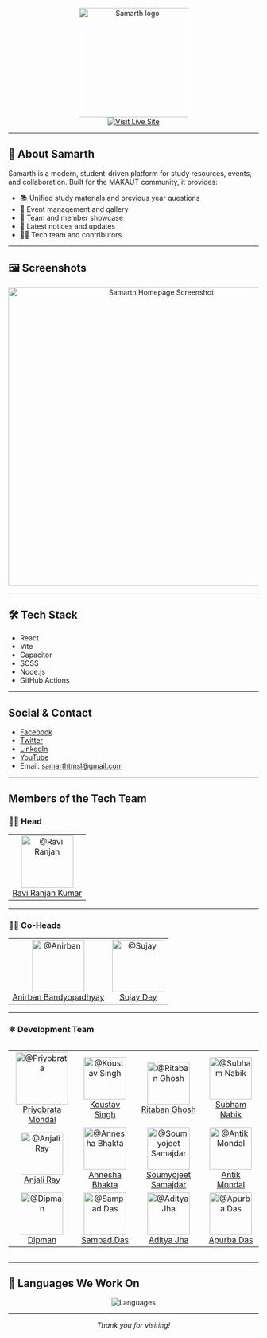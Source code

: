 <div align="center">
  <br>
  <img height="220" src="public/images/newlogo.webp" alt="Samarth logo">
  <br>
  <a href="https://www.samarthtmsl.in/">
    <img src="https://img.shields.io/badge/Visit%20Live%20Site-blue?style=for-the-badge" alt="Visit Live Site" />
  </a>
</div>

---
 
## 🚀 About Samarth

Samarth is a modern, student-driven platform for study resources, events, and collaboration. Built for the MAKAUT community, it provides:

- 📚 Unified study materials and previous year questions
- 🎉 Event management and gallery
- 👥 Team and member showcase
- 📰 Latest notices and updates
- 🧑‍💻 Tech team and contributors

---

## 🖼️ Screenshots

<div align="center">
  <img src="public/images/demo-screenshot.webp" alt="Samarth Homepage Screenshot" width="600" />
</div>

---

## 🛠️ Tech Stack

- React
- Vite
- Capacitor
- SCSS
- Node.js
- GitHub Actions

---

## Social & Contact

- [Facebook](https://www.facebook.com/SamarthTMSL)
- [Twitter](https://twitter.com/Samarth_tmsl)
- [LinkedIn](https://www.linkedin.com/company/samarthtmsl/mycompany/)
- [YouTube](https://www.youtube.com/@samarth_tmsl_official)
- Email: samarthtmsl@gmail.com

---

##  Members of the Tech Team

### 👨‍💻 Head
<table><tr>
  <td align="center">
    <a href="https://github.com/iam-ravi-12" target="_blank" rel="nofollow">
      <img src="public/images/RaviRanjan.webp" width="105" alt="@Ravi Ranjan" style="max-width:100%;"><br/>
      Ravi Ranjan Kumar
    </a>
  </td>
</tr></table>

---

### 👨‍💻 Co-Heads
<table><tr>
  <td align="center">
    <a href="https://github.com/anirban12x" target="_blank" rel="nofollow">
      <img src="public/images/Pravidhi_AB.webp" width="105" alt="@Anirban" style="max-width:100%;"><br/>
      Anirban Bandyopadhyay
    </a>
  </td>
  <td align="center">
    <a href="https://github.com/sujayx07" target="_blank" rel="nofollow">
      <img src="public/images/Pravidhi_SD.webp" width="105" alt="@Sujay" style="max-width:100%;"><br/>
      Sujay Dey
    </a>
  </td>
</tr></table>

---

### ⚛️ Development Team

<div align="center">
  <table style="display: inline-table; border-spacing: 20px;">
    <tr>
      <td align="center">
        <a href="https://github.com/darkhorse404" target="_blank" rel="nofollow">
          <img src="public/images/Dev Team/Pravidhi_PM.webp" width="105" alt="@Priyobrata" style="max-width:100%;"><br/>
          Priyobrata Mondal
        </a>
      </td>
      <td align="center">
        <a href="https://github.com/koustavx08" target="_blank" rel="nofollow">
          <img src="public/images/Dev Team/Pravidhi_KS.webp" width="85" alt="@Koustav Singh" style="max-width:100%;"><br/>
          Koustav Singh
        </a>
      </td>
      <td align="center">
        <a href="https://github.com/ritabanghosh" target="_blank" rel="nofollow">
          <img src="public/images/Dev Team/Pravidhi_RG.webp" width="85" alt="@Ritaban Ghosh" style="max-width:100%;"><br/>
          Ritaban Ghosh
        </a>
      </td>
      <td align="center">
        <a href="https://github.com/subhamnabik" target="_blank" rel="nofollow">
          <img src="public/images/demo-profile.webp" width="85" alt="@Subham Nabik" style="max-width:100%;"><br/>
          Subham Nabik
        </a>
      </td>
    </tr>
    <tr>
      <td align="center">
        <a href="https://github.com/anjaliray" target="_blank" rel="nofollow">
          <img src="public/images/Dev Team/Pravidhi_AR.webp" width="85" alt="@Anjali Ray" style="max-width:100%;"><br/>
          Anjali Ray
        </a>
      </td>
      <td align="center">
        <a href="https://github.com/annesha-bhakta" target="_blank" rel="nofollow">
          <img src="public/images/demo-profile.webp" width="85" alt="@Annesha Bhakta" style="max-width:100%;"><br/>
          Annesha Bhakta
        </a>
      </td>
      <td align="center">
        <a href="https://github.com/soumyojeet-samajdar" target="_blank" rel="nofollow">
          <img src="public/images/Dev Team/Pravidhi_SS.webp" width="85" alt="@Soumyojeet Samajdar" style="max-width:100%;"><br/>
          Soumyojeet Samajdar
        </a>
      </td>
      <td align="center">
        <a href="https://github.com/antikmondal" target="_blank" rel="nofollow">
          <img src="public/images/demo-profile.webp" width="85" alt="@Antik Mondal" style="max-width:100%;"><br/>
          Antik Mondal
        </a>
      </td>
    </tr>
    <tr>
      <td align="center">
        <a href="https://github.com/dipman" target="_blank" rel="nofollow">
          <img src="public/images/demo-profile.webp" width="85" alt="@Dipman" style="max-width:100%;"><br/>
          Dipman
        </a>
      </td>
      <td align="center">
        <a href="https://github.com/sampaddas" target="_blank" rel="nofollow">
          <img src="public/images/Dev Team/Pravidhi_SDas.webp" width="85" alt="@Sampad Das" style="max-width:100%;"><br/>
          Sampad Das
        </a>
      </td>
      <td align="center">
        <a href="https://github.com/adityajha" target="_blank" rel="nofollow">
          <img src="public/images/demo-profile.webp" width="85" alt="@Aditya Jha" style="max-width:100%;"><br/>
          Aditya Jha
        </a>
      </td>
      <td align="center">
        <a href="https://github.com/apurbadas" target="_blank" rel="nofollow">
          <img src="public/images/demo-profile.webp" width="85" alt="@Apurba Das" style="max-width:100%;"><br/>
          Apurba Das
        </a>
      </td>
    </tr>
  </table>
</div>

---

## 🧬 Languages We Work On
<p align="center">
  <img src="https://github-readme-stats-git-masterrstaa-rickstaa.vercel.app/api/top-langs?username=SamarthTech&langs_count=12&show_icons=true&theme=highcontrast&locale=en&layout=compact" alt="Languages" />
</p>

---

<p align="center"><i>Thank you for visiting!</i></p>
